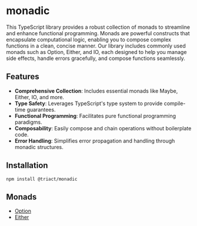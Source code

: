 # monadic

This TypeScript library provides a robust collection of monads to streamline and enhance functional programming. Monads are powerful constructs that encapsulate computational logic, enabling you to compose complex functions in a clean, concise manner. Our library includes commonly used monads such as Option, Either, and IO, each designed to help you manage side effects, handle errors gracefully, and compose functions seamlessly.

## Features

- **Comprehensive Collection**: Includes essential monads like Maybe, Either, IO, and more.
- **Type Safety**: Leverages TypeScript's type system to provide compile-time guarantees.
- **Functional Programming**: Facilitates pure functional programming paradigms.
- **Composability**: Easily compose and chain operations without boilerplate code.
- **Error Handling**: Simplifies error propagation and handling through monadic structures.

## Installation

```shell
npm install @triact/monadic
```

## Monads

- [Option](./docs/Option.md)
- [Either](./docs/Either.md)
